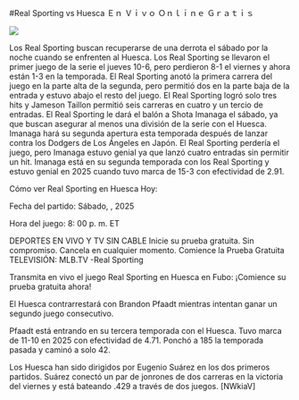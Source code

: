 #Real Sporting vs Huesca Ｅｎ Ｖｉｖｏ Ｏｎｌｉｎｅ Ｇｒａｔｉｓ  
  
  
[![](https://i.imgur.com/qSNzIqt.png)](https://movie.rssnews.media/txEUZAJHA.php)  
  
Los Real Sporting buscan recuperarse de una derrota el sábado por la noche cuando se enfrenten al Huesca. Los Real Sporting se llevaron el primer juego de la serie el jueves 10-6, pero perdieron 8-1 el viernes y ahora están 1-3 en la temporada. El Real Sporting anotó la primera carrera del juego en la parte alta de la segunda, pero permitió dos en la parte baja de la entrada y estuvo abajo el resto del juego. El Real Sporting logró solo tres hits y Jameson Taillon permitió seis carreras en cuatro y un tercio de entradas. El Real Sporting le dará el balón a Shota Imanaga el sábado, ya que buscan asegurar al menos una división de la serie con el Huesca. Imanaga hará su segunda apertura esta temporada después de lanzar contra los Dodgers de Los Ángeles en Japón. El Real Sporting perdería el juego, pero Imanaga estuvo genial ya que lanzó cuatro entradas sin permitir un hit. Imanaga está en su segunda temporada con los Real Sporting y estuvo genial en 2025 cuando tuvo marca de 15-3 con efectividad de 2.91.

Cómo ver Real Sporting en Huesca Hoy:

Fecha del partido: Sábado, , 2025

Hora del juego: 8: 00 p. m. ET

DEPORTES EN VIVO Y TV SIN CABLE
Inicie su prueba gratuita. Sin compromiso. Cancela en cualquier momento.
Comience la Prueba Gratuita
TELEVISIÓN: MLB.TV -Real Sporting

Transmita en vivo el juego Real Sporting en Huesca en Fubo: ¡Comience su prueba gratuita ahora! 

El Huesca contrarrestará con Brandon Pfaadt mientras intentan ganar un segundo juego consecutivo.

Pfaadt está entrando en su tercera temporada con el Huesca. Tuvo marca de 11-10 en 2025 con efectividad de 4.71. Ponchó a 185 la temporada pasada y caminó a solo 42.

Los Huesca han sido dirigidos por Eugenio Suárez en los dos primeros partidos. Suárez conectó un par de jonrones de dos carreras en la victoria del viernes y está bateando .429 a través de dos juegos. [NWkiaV]